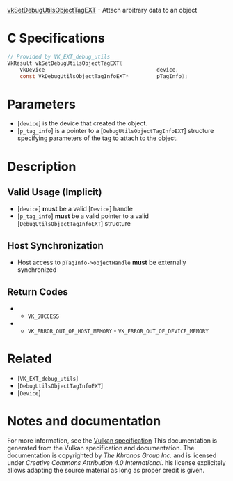 [vkSetDebugUtilsObjectTagEXT](https://www.khronos.org/registry/vulkan/specs/1.3-extensions/man/html/vkSetDebugUtilsObjectTagEXT.html) - Attach arbitrary data to an object

# C Specifications
```c
// Provided by VK_EXT_debug_utils
VkResult vkSetDebugUtilsObjectTagEXT(
    VkDevice                                    device,
    const VkDebugUtilsObjectTagInfoEXT*         pTagInfo);
```

# Parameters
- [`device`] is the device that created the object.
- [`p_tag_info`] is a pointer to a [`DebugUtilsObjectTagInfoEXT`] structure specifying parameters of the tag to attach to the object.

# Description
## Valid Usage (Implicit)
-  [`device`] **must**  be a valid [`Device`] handle
-  [`p_tag_info`] **must**  be a valid pointer to a valid [`DebugUtilsObjectTagInfoEXT`] structure

## Host Synchronization
- Host access to `pTagInfo->objectHandle` **must**  be externally synchronized

## Return Codes
*   - `VK_SUCCESS` 
*   - `VK_ERROR_OUT_OF_HOST_MEMORY`  - `VK_ERROR_OUT_OF_DEVICE_MEMORY`

# Related
- [`VK_EXT_debug_utils`]
- [`DebugUtilsObjectTagInfoEXT`]
- [`Device`]

# Notes and documentation
For more information, see the [Vulkan specification](https://www.khronos.org/registry/vulkan/specs/1.3-extensions/html/vkspec.html)
This documentation is generated from the Vulkan specification and documentation.
The documentation is copyrighted by *The Khronos Group Inc.* and is licensed under *Creative Commons Attribution 4.0 International*.
his license explicitely allows adapting the source material as long as proper credit is given.
        